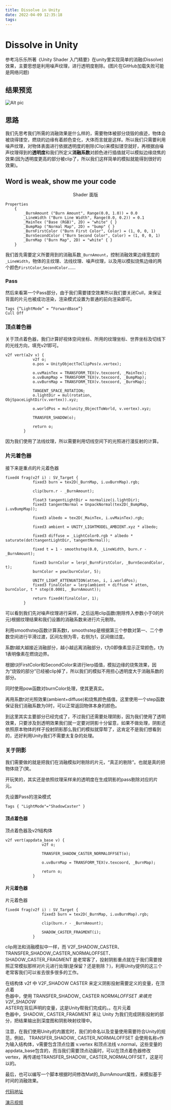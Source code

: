 ```yaml
---
title: Dissolve in Unity
date: 2022-04-09 12:35:18
tags:
---
```

  
# Dissolve in Unity
  
参考冯乐乐所著《Unity Shader 入门精要》在unity里实现简单的消融(Dissolve)效果，主要思想是利用噪声纹理，进行透明度剔除。(图片在GitHub加载失败可能是网络问题)
  
## 结果预览
  
![Alt pic](https://raw.githubusercontent.com/HollowEmiya/DissolveShader/main/DissolveResult.png)
  
<!--more-->
  
## 思路
  
我们先思考我们所需的消融效果是什么样的，需要物体被部分烧毁的痕迹，物体会被烧得镂空，燃烧的边缘有着颜色变化，大体而言就是这样。所以我们只需要利用噪声纹理，对物体表面进行依据透明度的剔除(Clip)来模拟镂空就好，再根据由噪声纹理得到的**透明度**和我们所定义**消融系数**对颜色进行插值就可以模拟边缘烧焦的效果(因为透明度更高的部分被clip了，所以我们这样简单的模拟就能得到很好的效果)。
  
## Word is weak, show me your code
  
<div align="center">
<img title="" src="https://raw.githubusercontent.com/HollowEmiya/DissolveShader/main/DissolveMat.png" alt=""></div>
  
<center>Shader 面版</center>
  
    Properties  
        {  
            _BurnAmount ("Burn Amount", Range(0.0, 1.0)) = 0.0  
            _LineWidth ("Burn Line Width", Range(0.0, 0.2)) = 0.1  
            _MainTex ("Base (RGB)", 2D) = "white" { }  
            _BumpMap ("Normal Map", 2D) = "bump" { }  
            _BurnFirstColor ("Burn First Color", Color) = (1, 0, 0, 1)  
            _BurnSecondColor ("Burn Second Color", Color) = (1, 0, 0, 1)  
            _BurnMap ("Burn Map", 2D) = "white" { }  
        }
  
我们首先需要定义所要用到的消融系数`_BurnAmount`，控制消融效果边缘宽度的`_LineWidth`，物体的主纹理、法线纹理、噪声纹理，以及用以模拟烧焦边缘的两个颜色`FirstColor`,`SecondColor`……
  
### Pass
  
然后来看第一个Pass部分，由于我们需要镂空效果所以我们要关闭Cull，来保证背面的片元也被成功渲染，渲染模式设置为普通的前向渲染即可。
  
    Tags {“LightMode” = “ForwardBase”}  
    Cull Off
  
### 顶点着色器
  
关于顶点着色器，我们计算好视体空间坐标、所用的纹理坐标、世界坐标及切线下的光线方向，填充v2f即可。
  
    v2f vert(a2v v) {  
                v2f o;  
                o.pos = UnityObjectToClipPos(v.vertex);
    
                o.uvMainTex = TRANSFORM_TEX(v.texcoord, _MainTex);  
                o.uvBumpMap = TRANSFORM_TEX(v.texcoord, _BumpMap);  
                o.uvBurnMap = TRANSFORM_TEX(v.texcoord, _BurnMap);
    
                TANGENT_SPACE_ROTATION;  
                o.lightDir = mul(rotation, ObjSpaceLightDir(v.vertex)).xyz;
    
                o.worldPos = mul(unity_ObjectToWorld, v.vertex).xyz;
    
                TRANSFER_SHADOW(o);
    
                return o;  
            }
  
因为我们使用了法线纹理，所以需要利用切线空间下的光照进行漫反射的计算。
  
### 片元着色器
  
接下来是重点的片元着色器
  
    fixed4 frag(v2f i) : SV_Target {  
                fixed3 burn = tex2D(_BurnMap, i.uvBurnMap).rgb;
    
                clip(burn.r - _BurnAmount);
    
                float3 tangentLightDir = normalize(i.lightDir);  
                fixed3 tangentNormal = UnpackNormal(tex2D(_BumpMap, i.uvBumpMap));
    
                fixed3 albedo = tex2D(_MainTex, i.uvMainTex).rgb;
    
                fixed3 ambient = UNITY_LIGHTMODEL_AMBIENT.xyz * albedo;
    
                fixed3 diffuse = _LightColor0.rgb * albedo * saturate(dot(tangentLightDir, tangentNormal));
    
                fixed t = 1 - smoothstep(0.0, _LineWidth, burn.r - _BurnAmount);
    
                fixed3 burnColor = lerp(_BurnFirstColor, _BurnSecondColor, t);  
                burnColor = pow(burnColor, 5);
    
                UNITY_LIGHT_ATTENUATION(atten, i, i.worldPos);  
                fixed3 finalColor = lerp(ambient + diffuse * atten, burnColor, t * step(0.0001, _BurnAmount));
    
                return fixed4(finalColor, 1);  
            }
  
可以看到我们先对噪声纹理进行采样，之后运用clip函数(剔除传入参数小于0的片元)根据纹理结果和我们设置的消融系数来进行片元剔除。
  
利用smoothstep函数计算系数t，smoothstep是根据第三个参数对第一、二个参数空间进行平滑过渡，区间左侧为零，右侧为1，区间做过度。
  
系数t越大越接近消融部分，越小越远离消融部分，t为0即像素显示正常颜色，t为1表明像素在燃烧边界。
  
根据t对FirstColor和SecondColor来进行lerp插值，模拟边缘的烧焦效果，因为“烧毁的部分”已经被clip掉了，所以我们的模拟不用担心透明度大于消融系数的部分。
  
同时使用pow函数对burnColor处理，使其更真实。
  
再用系数t对光照效果(ambient+diffuse)和烧焦颜色插值，这里使用一个step函数保证我们消融系数为0时，可以正常返回物体本身的颜色。
  
到这里其实主要部分已经完成了，不过我们还需要处理阴影，因为我们使用了透明效果，只要涉及到透明效果我们就一定要对阴影十分留意，如果不做处理，阴影还依照原本物体的样子投射阴影那么我们的模拟就穿帮了，这肯定不是我们想看到的，还好利用Unity我们不需要太复杂的处理。
  
### 关于阴影
  
我们需要做的就是把我们在消融模拟时剔除的片元，“真正的剔除”。也就是真的把物体烧了(笑。
  
开玩笑的，其实还是依照纹理采样来的透明度在生成阴影的pass剔除对应的片元。
  
先设置Pass的渲染模式
  
    Tags { "LightMode"="ShadowCaster" }
  
#### 顶点着色器
  
顶点着色器及v2f结构体
  
    v2f vert(appdata_base v) {  
                    v2f o;
    
                    TRANSFER_SHADOW_CASTER_NORMALOFFSET(o);
    
                    o.uvBurnMap = TRANSFORM_TEX(v.texcoord, _BurnMap);
    
                    return o;  
                }
  
#### 片元着色器
  
片元着色器
  
    fixed4 frag(v2f i) : SV_Target {  
                    fixed3 burn = tex2D(_BurnMap, i.uvBurnMap).rgb;
    
                    clip(burn.r - _BurnAmount);
    
                    SHADOW_CASTER_FRAGMENT(i);  
                }
  
clip用法和消融模拟中一样，而 V2F_SHADOW_CASTER、TRANSFER_SHADOW_CASTER_NORMALOFFSET、SHADOW_CASTER_FRAGMENT 是老常客了，投射阴影重点就在于我们需要按照正常模拟那样对片元进行处理(是保留？还是剔除？)，利用Unity提供的这三个老常客我们可以省去很多很多的工作。
  
在结构体 v2f 中 V2F_SHADOW CASTER 来定义阴影投射需要定义的变量，在顶点着  
色器中，使用 TRANSFER_SHADOW_ CASTER _NORMALOFFSET 来填充 V2F_SHADOW_   
ASTER在背后声明的变量，这是Unity帮我们完成的。。在片元着  
色器中，SHADOW_ CASTER_FRAGMENT 来让 Unity 为我们完成阴影投射的部分，把结果输出到深度图和阴影映射纹理中。
  
注意，在我们使用Unity的内置宏时，我们的命名以及变量使用需要符合Unity的规范，例如， TRANSFER_SHADOW_ CASTER_NORMALOFFSET 会使用名称`v`作为输入结构体，v需要包含顶点位置 v.vertex 和顶点法线 v.normal，这些变量的appdata_base包含的，而当我们需要顶点动画时，可以在顶点着色器修改vertex，再传递给TRANSFER_SHADOW_ CASTER_NORMALOFFSET，这是可以的。
  
最后，也可以编写一个脚本根据时间修改Mat的_BurnAmount属性，来模拟基于时间的消融效果。
  
<a href="https://github.com/HollowEmiya/DissolveShader" target="_blank">代码地址</a>
  
[演示视频](https://www.bilibili.com/video/BV1BY4y1i7a8?spm_id_from=333.999.0.0)  